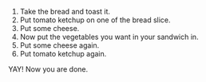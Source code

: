 1. Take the bread and toast it.
2. Put tomato ketchup on one of the bread slice.
3. Put some cheese.
4. Now put the vegetables you want in your sandwich in.
5. Put some cheese again. 
6. Put tomato ketchup again.

YAY! Now you are done.
